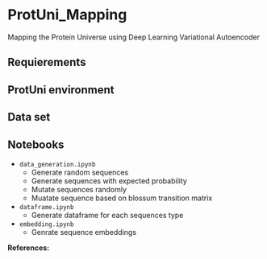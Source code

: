 # ProtUni_Mapping
Mapping the Protein Universe using Deep Learning Variational Autoencoder

## Requierements

## ProtUni environment

## Data set

## Notebooks
- `data_generation.ipynb`
    - Generate random sequences 
    - Generate sequences with expected probability
    - Mutate sequences randomly
    - Muatate sequence based on blossum transition matrix
- `dataframe.ipynb`
    - Generate dataframe for each sequences type
- `embedding.ipynb`
    - Genrate sequence embeddings


**References:**
